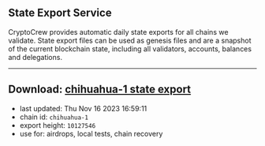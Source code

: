 ## State Export Service
CryptoCrew provides automatic daily state exports for all chains we validate. State export files can be used as genesis files and are a snapshot of the current blockchain state, including all validators, accounts, balances and delegations.

---
**Download: [chihuahua-1 state export](https://dl.ccvalidators.com/SERVICE/chihuahua/chihuahua-1_export_10127546.json)**
---

- last updated: Thu Nov 16 2023 16:59:11
- chain id: `chihuahua-1`
- export height: `10127546`
- use for: airdrops, local tests, chain recovery
